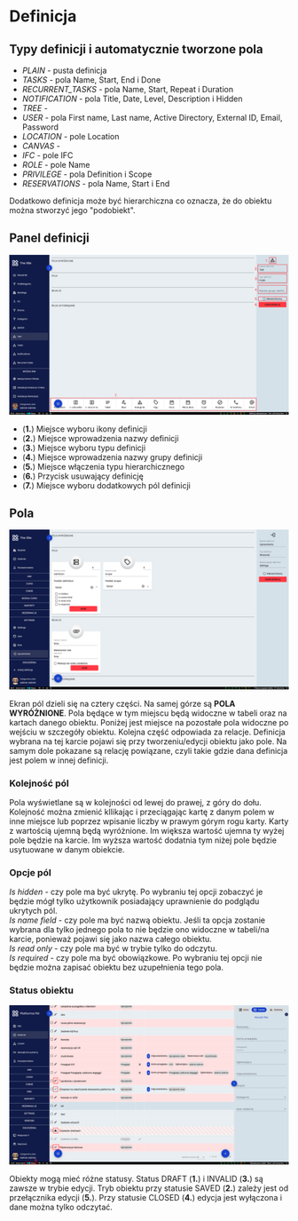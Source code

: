 # Definicja

## Typy definicji i automatycznie tworzone pola
* *PLAIN* - pusta definicja
* *TASKS* - pola Name, Start, End i Done
* *RECURRENT_TASKS* - pola Name, Start, Repeat i Duration
* *NOTIFICATION* - pola Title, Date, Level, Description i Hidden
* *TREE* - 
* *USER* - pola First name, Last name, Active Directory, External ID, Email, Password
* *LOCATION* - pole Location
* *CANVAS* - 
* *IFC* - pole IFC
* *ROLE* - pole Name
* *PRIVILEGE* - pola Definition i Scope
* *RESERVATIONS* - pola Name, Start i End

Dodatkowo definicja może być hierarchiczna co oznacza, że do obiektu można stworzyć jego "podobiekt".  

## Panel definicji
![Panel definicji](../images/panel-definicji.png)

* (**1.**) Miejsce wyboru ikony definicji
* (**2.**) Miejsce wprowadzenia nazwy definicji
* (**3.**) Miejsce wyboru typu definicji
* (**4.**) Miejsce wprowadzenia nazwy grupy definicji
* (**5.**) Miejsce włączenia typu hierarchicznego
* (**6.**) Przycisk usuwający definicję
* (**7.**) Miejsce wyboru dodatkowych pól definicji

## Pola
![Pola](../images/pola.png)

Ekran pól dzieli się na cztery części. Na samej górze są **POLA WYRÓŻNIONE**. Pola będące w tym miejscu będą widoczne w tabeli oraz na kartach danego obiektu. Poniżej jest miejsce na pozostałe pola widoczne po wejściu w szczegóły obiektu. Kolejna część odpowiada za relacje. Definicja wybrana na tej karcie pojawi się przy tworzeniu/edycji obiektu jako pole. Na samym dole pokazane są relację powiązane, czyli takie gdzie dana definicja jest polem w innej definicji. 

### Kolejność pól
Pola wyświetlane są w kolejności od lewej do prawej, z góry do dołu. Kolejność można zmienić kllikając i przeciągając kartę z danym polem w inne miejsce lub poprzez wpisanie liczby w prawym górym rogu karty. Karty z wartością ujemną będą wyróżnione. Im większa wartość ujemna ty wyżej pole będzie na karcie. Im wyższa wartość dodatnia tym niżej pole będzie usytuowane w danym obiekcie. 

### Opcje pól
*Is hidden* - czy pole ma być ukrytę. Po wybraniu tej opcji zobaczyć je będzie mógł tylko użytkownik posiadający uprawnienie do podglądu ukrytych pól.  
*Is name field* - czy pole ma być nazwą obiektu. Jeśli ta opcja zostanie wybrana dla tylko jednego pola to nie będzie ono widoczne w tabeli/na karcie, ponieważ pojawi się jako nazwa całego obiektu.  
*Is read only* - czy pole ma być w trybie tylko do odczytu.   
*Is required* - czy pole ma być obowiązkowe. Po wybraniu tej opcji nie będzie można zapisać obiektu bez uzupełnienia tego pola. 

### Status obiektu
![Status obiektu](../images/pola-status.png)

Obiekty mogą mieć różne statusy. Status DRAFT (**1.**) i INVALID (**3.**) są zawsze w trybie edycji. Tryb obiektu przy statusie SAVED (**2.**) zależy jest od przełącznika edycji (**5.**). Przy statusie CLOSED (**4.**) edycja jest wyłączona i dane można tylko odczytać.